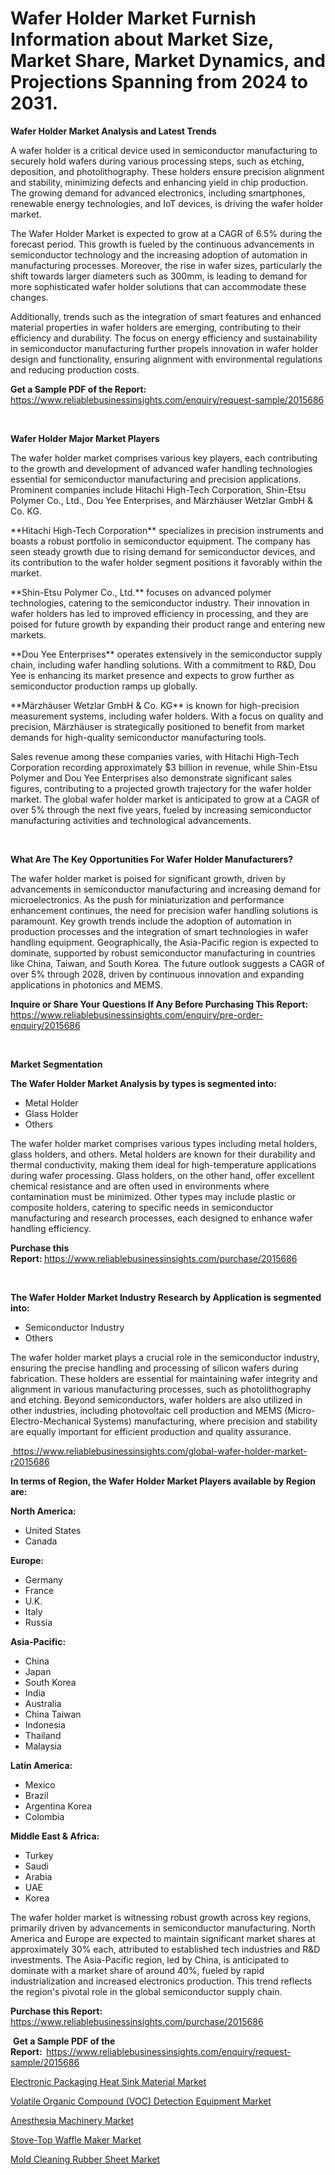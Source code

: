 <p><h1>Wafer Holder Market Furnish Information about Market Size, Market Share, Market Dynamics, and Projections Spanning from 2024 to 2031.</h1></p><p><strong>Wafer Holder Market Analysis and Latest Trends</strong></p>
<p><p>A wafer holder is a critical device used in semiconductor manufacturing to securely hold wafers during various processing steps, such as etching, deposition, and photolithography. These holders ensure precision alignment and stability, minimizing defects and enhancing yield in chip production. The growing demand for advanced electronics, including smartphones, renewable energy technologies, and IoT devices, is driving the wafer holder market.</p><p>The Wafer Holder Market is expected to grow at a CAGR of 6.5% during the forecast period. This growth is fueled by the continuous advancements in semiconductor technology and the increasing adoption of automation in manufacturing processes. Moreover, the rise in wafer sizes, particularly the shift towards larger diameters such as 300mm, is leading to demand for more sophisticated wafer holder solutions that can accommodate these changes.</p><p>Additionally, trends such as the integration of smart features and enhanced material properties in wafer holders are emerging, contributing to their efficiency and durability. The focus on energy efficiency and sustainability in semiconductor manufacturing further propels innovation in wafer holder design and functionality, ensuring alignment with environmental regulations and reducing production costs.</p></p>
<p><strong>Get a Sample PDF of the Report:&nbsp;</strong> <a href="https://www.reliablebusinessinsights.com/enquiry/request-sample/2015686?utm_campaign=48&utm_medium=2&utm_source=Github&utm_content=ia&utm_term=27102024&utm_id=wafer-holder">https://www.reliablebusinessinsights.com/enquiry/request-sample/2015686</a></p>
<p>&nbsp;</p>
<p><strong>Wafer Holder Major Market Players</strong></p>
<p><p>The wafer holder market comprises various key players, each contributing to the growth and development of advanced wafer handling technologies essential for semiconductor manufacturing and precision applications. Prominent companies include Hitachi High-Tech Corporation, Shin-Etsu Polymer Co., Ltd., Dou Yee Enterprises, and Märzhäuser Wetzlar GmbH & Co. KG. </p><p>**Hitachi High-Tech Corporation** specializes in precision instruments and boasts a robust portfolio in semiconductor equipment. The company has seen steady growth due to rising demand for semiconductor devices, and its contribution to the wafer holder segment positions it favorably within the market.</p><p>**Shin-Etsu Polymer Co., Ltd.** focuses on advanced polymer technologies, catering to the semiconductor industry. Their innovation in wafer holders has led to improved efficiency in processing, and they are poised for future growth by expanding their product range and entering new markets.</p><p>**Dou Yee Enterprises** operates extensively in the semiconductor supply chain, including wafer handling solutions. With a commitment to R&D, Dou Yee is enhancing its market presence and expects to grow further as semiconductor production ramps up globally.</p><p>**Märzhäuser Wetzlar GmbH & Co. KG** is known for high-precision measurement systems, including wafer holders. With a focus on quality and precision, Märzhäuser is strategically positioned to benefit from market demands for high-quality semiconductor manufacturing tools.</p><p>Sales revenue among these companies varies, with Hitachi High-Tech Corporation recording approximately $3 billion in revenue, while Shin-Etsu Polymer and Dou Yee Enterprises also demonstrate significant sales figures, contributing to a projected growth trajectory for the wafer holder market. The global wafer holder market is anticipated to grow at a CAGR of over 5% through the next five years, fueled by increasing semiconductor manufacturing activities and technological advancements.</p></p>
<p>&nbsp;</p>
<p><strong>What Are The Key Opportunities For Wafer Holder Manufacturers?</strong></p>
<p><p>The wafer holder market is poised for significant growth, driven by advancements in semiconductor manufacturing and increasing demand for microelectronics. As the push for miniaturization and performance enhancement continues, the need for precision wafer handling solutions is paramount. Key growth trends include the adoption of automation in production processes and the integration of smart technologies in wafer handling equipment. Geographically, the Asia-Pacific region is expected to dominate, supported by robust semiconductor manufacturing in countries like China, Taiwan, and South Korea. The future outlook suggests a CAGR of over 5% through 2028, driven by continuous innovation and expanding applications in photonics and MEMS.</p></p>
<p><strong>Inquire or Share Your Questions If Any Before Purchasing This Report:</strong> <a href="https://www.reliablebusinessinsights.com/enquiry/pre-order-enquiry/2015686?utm_campaign=48&utm_medium=2&utm_source=Github&utm_content=ia&utm_term=27102024&utm_id=wafer-holder">https://www.reliablebusinessinsights.com/enquiry/pre-order-enquiry/2015686</a></p>
<p>&nbsp;</p>
<p><strong>Market Segmentation</strong></p>
<p><strong>The Wafer Holder Market Analysis by types is segmented into:</strong></p>
<p><ul><li>Metal Holder</li><li>Glass Holder</li><li>Others</li></ul></p>
<p><p>The wafer holder market comprises various types including metal holders, glass holders, and others. Metal holders are known for their durability and thermal conductivity, making them ideal for high-temperature applications during wafer processing. Glass holders, on the other hand, offer excellent chemical resistance and are often used in environments where contamination must be minimized. Other types may include plastic or composite holders, catering to specific needs in semiconductor manufacturing and research processes, each designed to enhance wafer handling efficiency.</p></p>
<p><strong>Purchase this Report:&nbsp;</strong><a href="https://www.reliablebusinessinsights.com/purchase/2015686?utm_campaign=48&utm_medium=2&utm_source=Github&utm_content=ia&utm_term=27102024&utm_id=wafer-holder">https://www.reliablebusinessinsights.com/purchase/2015686</a></p>
<p>&nbsp;</p>
<p><strong>The Wafer Holder Market Industry Research by Application is segmented into:</strong></p>
<p><ul><li>Semiconductor Industry</li><li>Others</li></ul></p>
<p><p>The wafer holder market plays a crucial role in the semiconductor industry, ensuring the precise handling and processing of silicon wafers during fabrication. These holders are essential for maintaining wafer integrity and alignment in various manufacturing processes, such as photolithography and etching. Beyond semiconductors, wafer holders are also utilized in other industries, including photovoltaic cell production and MEMS (Micro-Electro-Mechanical Systems) manufacturing, where precision and stability are equally important for efficient production and quality assurance.</p></p>
<p><a href="https://www.reliablebusinessinsights.com/global-wafer-holder-market-r2015686?utm_campaign=48&utm_medium=2&utm_source=Github&utm_content=ia&utm_term=27102024&utm_id=wafer-holder">&nbsp;https://www.reliablebusinessinsights.com/global-wafer-holder-market-r2015686</a></p>
<p><strong>In terms of Region, the Wafer Holder Market Players available by Region are:</strong></p>
<p>
    <p> <strong> North America: </strong>
        <ul>
            <li>United States</li>
            <li>Canada</li>
        </ul>
        </p> 
    <p> <strong> Europe: </strong>
        <ul>
            <li>Germany</li>
            <li>France</li>
            <li>U.K.</li>
            <li>Italy</li>
            <li>Russia</li>
        </ul>
        </p> 
    <p> <strong> Asia-Pacific: </strong>
        <ul>
            <li>China</li>
            <li>Japan</li>
            <li>South Korea</li>
            <li>India</li>
            <li>Australia</li>
            <li>China Taiwan</li>
            <li>Indonesia</li>
            <li>Thailand</li>
            <li>Malaysia</li>
        </ul>
        </p> 
    <p> <strong> Latin America: </strong>
        <ul>
            <li>Mexico</li>
            <li>Brazil</li>
            <li>Argentina Korea</li>
            <li>Colombia</li>
        </ul>
        </p> 
    <p> <strong> Middle East & Africa: </strong>
        <ul>
            <li>Turkey</li>
            <li>Saudi</li>
            <li>Arabia</li>
            <li>UAE</li>
            <li>Korea</li>
        </ul>
    </p>
    </p>
<p><p>The wafer holder market is witnessing robust growth across key regions, primarily driven by advancements in semiconductor manufacturing. North America and Europe are expected to maintain significant market shares at approximately 30% each, attributed to established tech industries and R&D investments. The Asia-Pacific region, led by China, is anticipated to dominate with a market share of around 40%, fueled by rapid industrialization and increased electronics production. This trend reflects the region's pivotal role in the global semiconductor supply chain.</p></p>
<p><strong>Purchase this Report: </strong><a href="https://www.reliablebusinessinsights.com/purchase/2015686?utm_campaign=48&utm_medium=2&utm_source=Github&utm_content=ia&utm_term=27102024&utm_id=wafer-holder">https://www.reliablebusinessinsights.com/purchase/2015686</a></p>
<p>&nbsp;<strong>Get a Sample PDF of the Report:&nbsp;&nbsp;</strong><a href="https://www.reliablebusinessinsights.com/enquiry/request-sample/2015686?utm_campaign=48&utm_medium=2&utm_source=Github&utm_content=ia&utm_term=27102024&utm_id=wafer-holder">https://www.reliablebusinessinsights.com/enquiry/request-sample/2015686</a></p>
<p><strong></strong></p>
<p><p><a href="https://github.com/DorinaOsmani364/Market-Research-Report-List-1/blob/main/electronic-packaging-heat-sink-material-market.md?utm_campaign=48&utm_medium=2&utm_source=Github&utm_content=ia&utm_term=27102024&utm_id=wafer-holder">Electronic Packaging Heat Sink Material Market</a></p><p><a href="https://issuu.com/reportprime-2/docs/volatile-organic-compound-voc-detec_908692ec7ad6f5?utm_campaign=48&utm_medium=2&utm_source=Github&utm_content=ia&utm_term=27102024&utm_id=wafer-holder">Volatile Organic Compound (VOC) Detection Equipment Market</a></p><p><a href="https://www.linkedin.com/pulse/anesthesia-machinery-market-research-report-exploring-size-pfbsc?utm_campaign=48&utm_medium=2&utm_source=Github&utm_content=ia&utm_term=27102024&utm_id=wafer-holder">Anesthesia Machinery Market</a></p><p><a href="https://www.linkedin.com/pulse/global-stove-top-waffle-maker-industry-analysis-share-jnpic?utm_campaign=48&utm_medium=2&utm_source=Github&utm_content=ia&utm_term=27102024&utm_id=wafer-holder">Stove-Top Waffle Maker Market</a></p><p><a href="https://github.com/azucena6lzcou/Market-Research-Report-List-1/blob/main/mold-cleaning-rubber-sheet-market.md?utm_campaign=48&utm_medium=2&utm_source=Github&utm_content=ia&utm_term=27102024&utm_id=wafer-holder">Mold Cleaning Rubber Sheet Market</a></p></p>